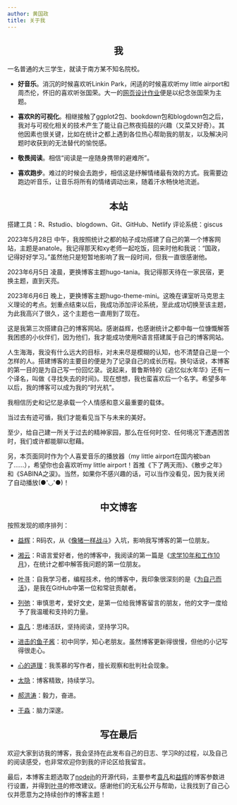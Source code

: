 ```yaml
---
author: 黄国政
title: 关于我
---
```


<style>
h2, h3 {
  text-align: center;
  font-weight: bold;
}
</style>

## 我

一名普通的大三学生，就读于南方某不知名院校。  

 * **好音乐**。消沉的时候喜欢听Linkin Park，闲适的时候喜欢听my little airport和周杰伦，怀旧的喜欢听张国荣。大一的[网页设计作业](https://Leslie-Cheung.netlify.app)便是以纪念张国荣为主题。
  
 * **喜欢R的可视化**。相继接触了ggplot2包、bookdown包和blogdown包之后，我对与可视化相关的技术产生了能让自己熬夜捣鼓的兴趣（又菜又好奇）。其他因素也很关键，比如在统计之都上遇到各位热心帮助我的朋友，以及解决问题时收获到的无法替代的愉悦感。
  
 * **敬畏阅读**。相信“阅读是一座随身携带的避难所”。
  
 * **喜欢跑步**。难过的时候会去跑步，相信这是纾解情绪最有效的方式。我需要边跑边听音乐，让音乐将所有的情绪调动出来，随着汗水畅快地流逝。  

## 本站

搭建工具：R、Rstudio、blogdown、Git、GitHub、Netlify
评论系统：giscus

2023年5月28日 中午，我按照统计之都的帖子成功搭建了自己的第一个博客网站，主题是anatole。我记得那天和xy老师一起吃饭，回来时他和我说：“国政，记得好好学习。”虽然他只是短暂地影响了我一段时间，但我一直很感谢他。

2023年6月5日 凌晨，更换博客主题hugo-tania。我记得那天待在一家民宿，更换主题，直到天亮。

2023年6月6日 晚上，更换博客主题hugo-theme-mini。这晚在课室听马克思主义理论的考点。划重点结束以后，我成功添加评论系统，至此成功切换至该主题，为此我高兴了很久，这个主题也一直用到了现在。

这是我第三次搭建自己的博客网站。感谢益辉，也感谢统计之都中每一位慷慨解答我困惑的小伙伴们，因为他们，我才能成功使用R语言搭建属于自己的博客网站。

人生海海，我没有什么远大的目标，对未来尽是模糊的认知，也不清楚自己是一个怎样的人。搭建博客的主要目的便是为了记录自己的成长历程。换句话说，本博客的第一目的是为自己写一份回忆录。说起来，普鲁斯特的《追忆似水年华》还有一个译名，叫做《寻找失去的时间》。现在想想，我也蛮喜欢后一个名字。希望多年以后，我的博客可以成为我的“时光机”。

我相信历史和记忆是承载一个人情感和意义最重要的载体。

当过去有迹可循，我们才能看见当下与未来的美好。

至少，给自己建一所关于过去的精神家园，那么在任何时空、任何境况下遭遇困苦时，我们或许都能聊以慰藉。

另，本页面同时作为个人喜爱音乐的播放器（my little airport在国内被ban了……），希望你也会喜欢听my little airport！首推《下了两天雨》、《散步之年》和《SABINA之涙》。当然，如果你不感兴趣的话，可以当作没看见，因为我关闭了自动播放(●'◡'●)！

## 中文博客

按照发现的顺序排列：

* [益辉](https://yihui.org)：R码农，从《[像猪一样战斗](https://yihui.org/cn/2010/12/fighting-like-a-pig/)》入坑，影响我写博客的第一位朋友。

* [湘云](https://xiangyun.rbind.io)：R语言爱好者，他的博客中，我阅读的第一篇是《[求学10年和工作10月](https://xiangyun.rbind.io/2020/08/ten-years-ten-months/)》，在统计之都中解答我问题的第一位朋友。

* [叶寻](https://cyrusyip.org)：自我学习者，编程技术，他的博客中，我印象很深刻的是《[为自己而活](https://cyrusyip.org/zh-cn/post/2021/02/18/live-for-myself/)》，是我在GitHub中第一位和常驻贡献者。

* [列弛](https://www.liechi.org)：审慎思考，爱好文史，是第一位给我博客留言的朋友，他的文字一度给予了我温暖和支持的力量。

* [袁凡](https://yuanfan.rbind.io)：思绪活跃，坚持阅读，坚持学习R。

* [进击的鱼子酱](https://dylanyu233.rbind.io)：初中同学，知心老朋友。虽然博客更新得很慢，但他的小记写得很走心。

* [心的道理](https://stephenleng.com/)：我羡慕的写作者，擅长观察和批判社会现象。

* [太隐](https://wangyurui.com/)：博客精致，持续学习。

* [郝洪涛](https://hongtaoh.com/)：毅力，奋进。

* [于淼](https://yufree.cn/)：脑力深邃。

## 写在最后

欢迎大家到访我的博客，我会坚持在此发布自己的日志、学习R的过程，以及自己的阅读感受，也非常欢迎你到我的评论区给我留言。

最后，本博客主题选取了[nodejh](https://github.com/nodejh/hugo-theme-mini)的开源代码，主要参考[袁凡](https://yuanfan.rbind.io)和[益辉](https://yihui.org)的博客参数进行设置，并得到[叶寻](https://cyrusyip.org)的修改建议。感谢他们的无私公开与帮助，让我找到了自己心仪并愿意为之持续创作的博客主题！